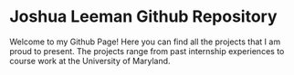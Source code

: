 # Joshua Leeman Github Repository
Welcome to my Github Page! Here you can find all the projects that I am proud to present.
The projects range from past internship experiences to course work at the University of Maryland.
